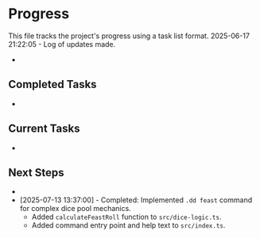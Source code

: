 # Progress

This file tracks the project's progress using a task list format.
2025-06-17 21:22:05 - Log of updates made.

*

## Completed Tasks

*   

## Current Tasks

*   

## Next Steps

*
* [2025-07-13 13:37:00] - Completed: Implemented `.dd feast` command for complex dice pool mechanics.
  - Added `calculateFeastRoll` function to `src/dice-logic.ts`.
  - Added command entry point and help text to `src/index.ts`.